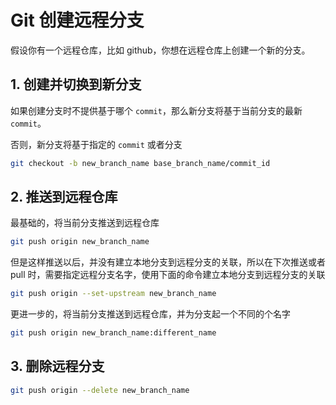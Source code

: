 # Git 创建远程分支

假设你有一个远程仓库，比如 github，你想在远程仓库上创建一个新的分支。

## 1. 创建并切换到新分支

如果创建分支时不提供基于哪个 `commit`，那么新分支将基于当前分支的最新 `commit`。

否则，新分支将基于指定的 `commit` 或者分支

```bash
git checkout -b new_branch_name base_branch_name/commit_id
```

## 2. 推送到远程仓库

最基础的，将当前分支推送到远程仓库

```bash
git push origin new_branch_name
```

但是这样推送以后，并没有建立本地分支到远程分支的关联，所以在下次推送或者 pull 时，需要指定远程分支名字，使用下面的命令建立本地分支到远程分支的关联

```bash
git push origin --set-upstream new_branch_name
```

更进一步的，将当前分支推送到远程仓库，并为分支起一个不同的个名字

```bash
git push origin new_branch_name:different_name
```

## 3. 删除远程分支

```bash
git push origin --delete new_branch_name
```
